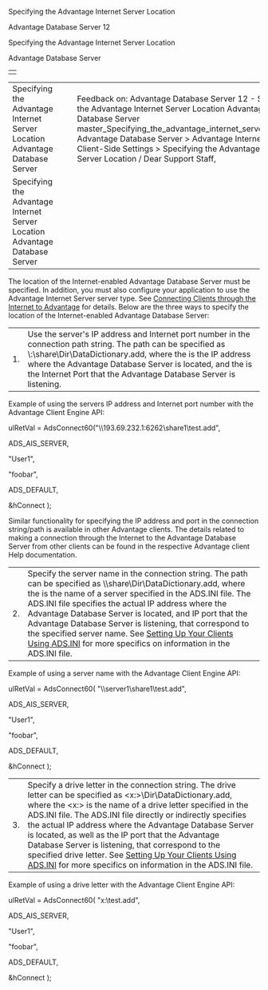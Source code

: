Specifying the Advantage Internet Server Location




Advantage Database Server 12  

Specifying the Advantage Internet Server Location

Advantage Database Server

|  |
| --- |
|  |

|  |  |  |  |  |
| --- | --- | --- | --- | --- |
| Specifying the Advantage Internet Server Location  Advantage Database Server |  |  | Feedback on: Advantage Database Server 12 - Specifying the Advantage Internet Server Location Advantage Database Server master\_Specifying\_the\_advantage\_internet\_server\_location Advantage Database Server > Advantage Internet Server > Client-Side Settings > Specifying the Advantage Internet Server Location / Dear Support Staff, |  |
| Specifying the Advantage Internet Server Location  Advantage Database Server |  |  |  |  |

The location of the Internet-enabled Advantage Database Server must be specified. In addition, you must also configure your application to use the Advantage Internet Server server type. See [Connecting Clients through the Internet to Advantage](master_connecting_clients_through_the_internet_to_advantage.htm) for details. Below are the three ways to specify the location of the Internet-enabled Advantage Database Server:

|  |  |
| --- | --- |
| 1. | Use the server's IP address and Internet port number in the connection path string. The path can be specified as \\<ip address>:<ip port>\share\Dir\DataDictionary.add, where the <ip address> is the IP address where the Advantage Database Server is located, and the <ip port> is the Internet Port that the Advantage Database Server is listening. |

Example of using the servers IP address and Internet port number with the Advantage Client Engine API:

ulRetVal = AdsConnect60("\\\\193.69.232.1:6262\\share1\\test.add",

ADS\_AIS\_SERVER,

"User1",

"foobar",

ADS\_DEFAULT,

&hConnect );

Similar functionality for specifying the IP address and port in the connection string/path is available in other Advantage clients. The details related to making a connection through the Internet to the Advantage Database Server from other clients can be found in the respective Advantage client Help documentation.

|  |  |
| --- | --- |
| 2. | Specify the server name in the connection string. The path can be specified as \\<server name>\share\Dir\DataDictionary.add, where the <server name> is the name of a server specified in the ADS.INI file. The ADS.INI file specifies the actual IP address where the Advantage Database Server is located, and IP port that the Advantage Database Server is listening, that correspond to the specified server name. See [Setting Up Your Clients Using ADS.INI](master_setting_up_your_clients_using_ads_ini.htm) for more specifics on information in the ADS.INI file. |

Example of using a server name with the Advantage Client Engine API:

ulRetVal = AdsConnect60( "\\\\server1\\share1\\test.add",

ADS\_AIS\_SERVER,

"User1",

"foobar",

ADS\_DEFAULT,

&hConnect );

|  |  |
| --- | --- |
| 3. | Specify a drive letter in the connection string. The drive letter can be specified as <x:>\Dir\DataDictionary.add, where the <x:> is the name of a drive letter specified in the ADS.INI file. The ADS.INI file directly or indirectly specifies the actual IP address where the Advantage Database Server is located, as well as the IP port that the Advantage Database Server is listening, that correspond to the specified drive letter. See [Setting Up Your Clients Using ADS.INI](master_setting_up_your_clients_using_ads_ini.htm) for more specifics on information in the ADS.INI file. |

Example of using a drive letter with the Advantage Client Engine API:

ulRetVal = AdsConnect60( "x:\\test.add",

ADS\_AIS\_SERVER,

"User1",

"foobar",

ADS\_DEFAULT,

&hConnect );